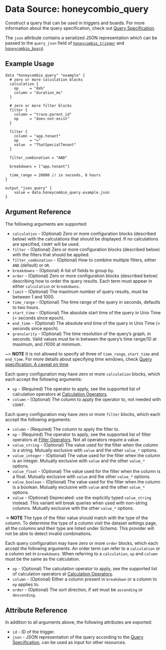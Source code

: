 # Data Source: honeycombio_query

Construct a query that can be used in triggers and boards. For more information about the query specification, check out [Query Specification](https://docs.honeycomb.io/api/query-specification/).

The `json` attribute contains a serialized JSON representation which can be passed to the `query_json` field of [`honeycombio_trigger`](../resources/trigger.md) and [`honeycombio_board`](../resources/board.md).

## Example Usage

```hcl
data "honeycombio_query" "example" {
  # zero or more calculation blocks
  calculation {
    op     = "AVG"
    column = "duration_ms"
  }

  # zero or more filter blocks
  filter {
    column = "trace.parent_id"
    op     = "does-not-exist"
  }

  filter {
    column = "app.tenant"
    op     = "="
    value  = "ThatSpecialTenant" 
  }

  filter_combination = "AND"

  breakdowns = ["app.tenant"]
    
  time_range = 28800 // in seconds, 8 hours
}

output "json_query" {
    value = data.honeycombio_query.example.json
}
```

## Argument Reference

The following arguments are supported:

* `calculation` - (Optional) Zero or more configuration blocks (described below) with the calculations that should be displayed. If no calculations are specified, `COUNT` will be used.
* `filter` - (Optional) Zero or more configuration blocks (described below) with the filters that should be applied.
* `filter_combination` - (Optional) How to combine multiple filters, either `AND` (default) or `OR`.
* `breakdowns` - (Optional) A list of fields to group by.
* `order` - (Optional) Zero or more configuration blocks (described below) describing how to order the query results. Each term must appear in either `calculation` or `breakdowns`.
* `limit` - (Optional)  The maximum number of query results, must be between 1 and 1000.
* `time_range` - (Optional) The time range of the query in seconds, defaults to two hours.
* `start_time` - (Optional) The absolute start time of the query in Unix Time (= seconds since epoch).
* `end_time` - (Optional) The absolute end time of the query in Unix Time (= seconds since epoch).
* `granularity` - (Optional) The time resolution of the query’s graph, in seconds. Valid values must be in between the query’s time range/10 at maximum, and /1000 at minimum.

~> **NOTE** It is not allowed to specify all three of `time_range`, `start_time` and `end_time`. For more details about specifying time windows, check [Query specification: A caveat on time](https://docs.honeycomb.io/api/query-specification/#a-caveat-on-time).

Each query configuration may have zero or more `calculation` blocks, which each accept the following arguments:

* `op` - (Required) The operator to apply, see the supported list of calculation operators at [Calculation Operators](https://docs.honeycomb.io/api/query-specification/#calculation-operators).
* `column` - (Optional) The column to apply the operator to, not needed with `COUNT`.

Each query configuration may have zero or more `filter` blocks, which each accept the following arguments:

* `column` - (Required) The column to apply the filter to.
* `op` - (Required) The operator to apply, see the supported list of filter operators at [Filter Operators](https://docs.honeycomb.io/api/query-specification/#filter-operators). Not all operators require a value.
* `value_string` - (Optional) The value used for the filter when the column is a string. Mutually exclusive with `value` and the other `value_*` options.
* `value_integer` - (Optional) The value used for the filter when the column is an integer. Mutually exclusive with `value` and the other `value_*` options.
* `value_float` - (Optional) The value used for the filter when the column is a float. Mutually exclusive with `value` and the other `value_*` options.
* `value_boolean` - (Optional) The value used for the filter when the column is a boolean. Mutually exclusive with `value` and the other `value_*` options.
* `value` - (Optional) Deprecated: use the explicitly typed `value_string` instead. This variant will break queries when used with non-string columns. Mutually exclusive with the other `value_*` options.

-> **NOTE** The type of the filter value should match with the type of the column. To determine the type of a column visit the dataset settings page, all the columns and their type are listed under _Schema_. This provider will not be able to detect invalid combinations.

Each query configuration may have zero or more `order` blocks, which each accept the following arguments. An order term can refer to a `calculation` or a column set in `breakdowns`. When referring to a `calculation`, `op` and `column` must be the same as the calculation.

* `op` - (Optional) The calculation operator to apply, see the supported list of calculation operators at [Calculation Operators](https://docs.honeycomb.io/api/query-specification/#calculation-operators).
* `column` - (Optional) Either a column present in `breakdown` or a column to `op` applies to.
* `order` - (Optional) The sort direction, if set must be `ascending` or `descending`.

## Attribute Reference

In addition to all arguments above, the following attributes are exported:

* `id` - ID of the trigger.
* `json` - JSON representation of the query according to the [Query Specification](https://docs.honeycomb.io/api/query-specification/#fields-on-a-query-specification), can be used as input for other resources.
